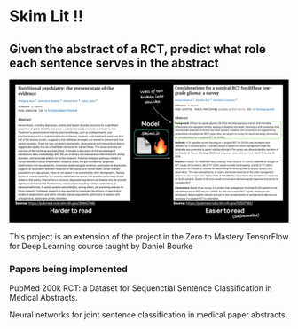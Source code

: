 # Skim Lit !!

## Given the abstract of a RCT, predict what role each sentence serves in the abstract

<img src="images/skim_lit.png"/>

This project is an extension of the project in the Zero to Mastery TensorFlow for Deep Learning course taught by Daniel Bourke

### Papers being implemented

  PubMed 200k RCT: a Dataset for Sequenctial Sentence Classification in Medical Abstracts.

  Neural networks for joint sentence classification in medical paper abstracts.
